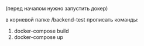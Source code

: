 (перед началом нужно запустить докер)


в корневой папке /backend-test прописать команды:

 1. docker-compose build
 2. docker-compose up
